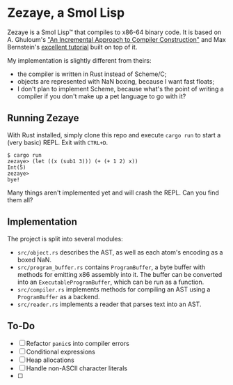 # Zezaye, a Smol Lisp

Zezaye is a Smol Lisp™ that compiles to x86-64 binary code.  It is based on A. Ghuloum's ["An Incremental Approach to Compiler Construction"](http://scheme2006.cs.uchicago.edu/11-ghuloum.pdf) and Max Bernstein's [excellent tutorial](https://bernsteinbear.com/blog/compiling-a-lisp-0/) built on top of it.

My implementation is slightly different from theirs:

- the compiler is written in Rust instead of Scheme/C;
- objects are represented with NaN boxing, because I want fast floats;
- I don't plan to implement Scheme, because what's the point of writing a compiler if you don't make up a pet language to go with it?


## Running Zezaye

With Rust installed, simply clone this repo and execute `cargo run` to start a (very basic) REPL.  Exit with `CTRL+D`.

```
$ cargo run
zezaye> (let ((x (sub1 3))) (+ (+ 1 2) x))
Int(5)
zezaye> 
bye!
```

Many things aren't implemented yet and will crash the REPL.  Can you find them all?


## Implementation

The project is split into several modules:

- `src/object.rs` describes the AST, as well as each atom's encoding as a boxed NaN.
- `src/program_buffer.rs` contains `ProgramBuffer`, a byte buffer with methods for emitting x86 assembly into it.  The buffer can be converted into an `ExecutableProgramBuffer`, which can be run as a function.
- `src/compiler.rs` implements methods for compiling an AST using a `ProgramBuffer` as a backend.
- `src/reader.rs` implements a reader that parses text into an AST.


## To-Do

- [ ] Refactor `panic`s into compiler errors
- [ ] Conditional expressions
- [ ] Heap allocations
- [ ] Handle non-ASCII character literals
- [ ] 
